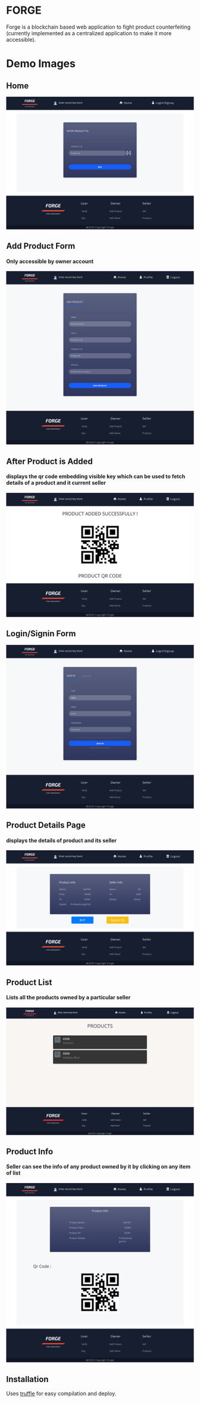 # FORGE
Forge is a blockchain based web application to fight product counterfeiting (currently implemented as a centralized application to make it more accessible).

# Demo Images

## Home

![Home](/images/home.png)

## Add Product Form 
#### Only accessible by owner account

![Add Product Form](/images/addProduct.png)

## After Product is Added
#### displays the qr code embedding visible key which can be used to fetch details of a product and it current seller 

![After Product is Added](/images/afterProductAdd.png)

## Login/Signin Form

![Login/Signin Form](/images/login.png)


## Product Details Page
#### displays the details of product and its seller

![Product Details Page](/images/productInfo.png)


## Product List 
#### Lists all the products owned by a particular seller

![Product List](/images/productList.jpeg)


## Product Info
#### Seller can see the info of any product owned by it by clicking on any item of list 

![Product Info](/images/productDetailsList.png)


## Installation

Uses [truffle](https://www.trufflesuite.com/) for easy compilation and deploy.

